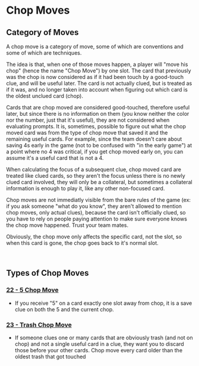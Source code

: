 # Chop Moves

## Category of Moves

A chop move is a category of move, some of which are conventions and some of which are techniques.

The idea is that, when one of those moves happen, a player will "move his chop" (hence the name "Chop Move") by one slot. The card that previously was the chop is now considered as if it had been touch by a good-touch clue, and will be useful later. The card is not actually clued, but is treated as if it was, and no longer taken into account when figuring out which card is the oldest unclued card (chop).

Cards that are chop moved are considered good-touched, therefore useful later, but since there is no information on them (you know neither the color nor the number, just that it's useful), they are not considered when evaluating prompts. It is, sometimes, possible to figure out what the chop moved card was from the type of chop move that saved it and the remaining useful cards. For example, since the team doesn't care about saving 4s early in the game (not to be confused with "in the early game") at a point where no 4 was critical, if you get chop moved early on, you can assume it's a useful card that is not a 4.

When calculating the focus of a subsequent clue, chop moved card are treated like clued cards, so they aren't the focus unless there is no newly clued card involved, they will only be a collateral, but sometimes a collateral information is enough to play it, like any other non-focused card.

Chop moves are not immediatly visible from the bare rules of the game (ex: if you ask someone "what do you know", they aren't allowed to mention chop moves, only actual clues), because the card isn't officially clued, so you have to rely on people paying attention to make sure everyone knows the chop move happened. Trust your team mates.

Obviously, the chop move only affects the specific card, not the slot, so when this card is gone, the chop goes back to it's normal slot.

<br />

## Types of Chop Moves

### [22 - 5 Chop Move](https://github.com/agilbert1412/HanabiStrategy/blob/master/Strategy/Level%202%20-%20Beginner/10%20-%20The%20Prompt.md)
* If you receive "5" on a card exactly one slot away from chop, it is a save clue on both the 5 and the current chop.

### [23 - Trash Chop Move](https://github.com/agilbert1412/HanabiStrategy/blob/master/Strategy/Level%202%20-%20Beginner/23%20-%20Trash%20Chop%20Move.md)
* If someone clues one or many cards that are obviously trash (and not on chop) and not a single useful card in a clue, they want you to discard those before your other cards. Chop move every card older than the oldest trash that got touched